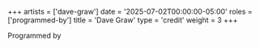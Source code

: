 +++
artists = ['dave-graw']
date = '2025-07-02T00:00:00-05:00'
roles = ['programmed-by']
title = 'Dave Graw'
type = 'credit'
weight = 3
+++

Programmed by
